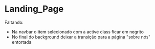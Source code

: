 # Landing_Page
Faltando:
* Na navbar o item selecionado com a active class ficar em negrito
* No final do background deixar a transição para a página "sobre nós" entortada
